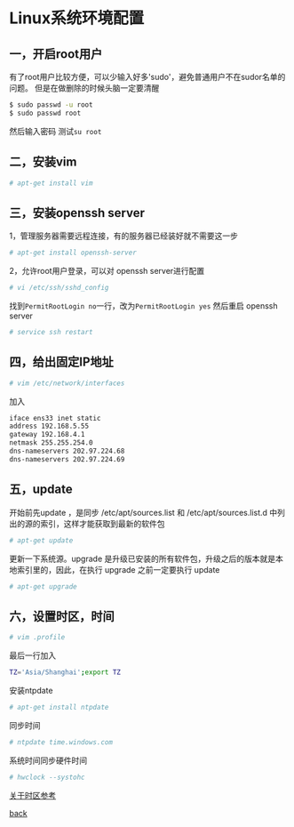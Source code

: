 # Linux系统环境配置


一，开启root用户
----
有了root用户比较方便，可以少输入好多'sudo'，避免普通用户不在sudor名单的问题。
但是在做删除的时候头脑一定要清醒

```sh
$ sudo passwd -u root
$ sudo passwd root
```
然后输入密码
测试`su root`

二，安装vim
---
```sh
# apt-get install vim
```

三，安装openssh server
---
1，管理服务器需要远程连接，有的服务器已经装好就不需要这一步
```sh
# apt-get install openssh-server
```
2，允许root用户登录，可以对 openssh server进行配置
```sh
# vi /etc/ssh/sshd_config
```
找到`PermitRootLogin no`一行，改为`PermitRootLogin yes`
然后重启 openssh server
```sh
# service ssh restart
```

四，给出固定IP地址
---
```sh
# vim /etc/network/interfaces
```
加入
```sh
iface ens33 inet static  
address 192.168.5.55
gateway 192.168.4.1
netmask 255.255.254.0
dns-nameservers 202.97.224.68
dns-nameservers 202.97.224.69
```

五，update
--- 
开始前先update ，是同步 /etc/apt/sources.list 和 /etc/apt/sources.list.d 中列出的源的索引，这样才能获取到最新的软件包
```sh
# apt-get update
```
更新一下系统源。upgrade 是升级已安装的所有软件包，升级之后的版本就是本地索引里的，因此，在执行 upgrade 之前一定要执行 update
``` sh
# apt-get upgrade 
```


六，设置时区，时间
---
```sh
# vim .profile
```
最后一行加入
```sh
TZ='Asia/Shanghai';export TZ
```
安装ntpdate
```sh
# apt-get install ntpdate
```
同步时间
```sh
# ntpdate time.windows.com
```
系统时间同步硬件时间
```sh
# hwclock --systohc
```
[关于时区参考](http://os.51cto.com/art/201205/336643.htm)



[back](../)
